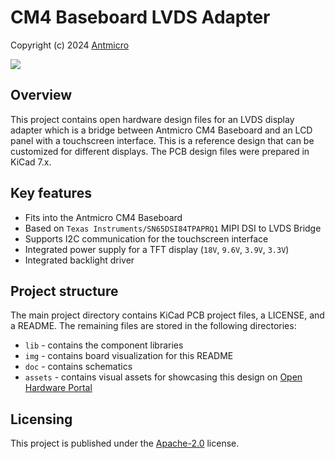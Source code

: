 # CM4 Baseboard LVDS Adapter

Copyright (c) 2024 [Antmicro](https://www.antmicro.com)

![](img/cm4-lvds-adapter-visualization.png)

## Overview

This project contains open hardware design files for an LVDS display adapter which is a bridge between Antmicro CM4 Baseboard and an LCD panel with a touchscreen interface.
This is a reference design that can be customized for different displays.
The PCB design files were prepared in KiCad 7.x.

## Key features

* Fits into the Antmicro CM4 Baseboard  
* Based on `Texas Instruments/SN65DSI84TPAPRQ1` MIPI DSI to LVDS Bridge
* Supports I2C communication for the touchscreen interface
* Integrated power supply for a TFT display (`18V`, `9.6V`, `3.9V`, `3.3V`)
* Integrated backlight driver

## Project structure

The main project directory contains KiCad PCB project files, a LICENSE, and a README.
The remaining files are stored in the following directories:

* `lib` - contains the component libraries
* `img` - contains board visualization for this README
* `doc` - contains schematics
* `assets` - contains visual assets for showcasing this design on [Open Hardware Portal](https://openhardware.antmicro.com)

## Licensing

This project is published under the [Apache-2.0](LICENSE) license.
